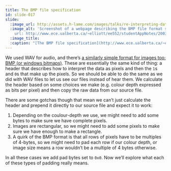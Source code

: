 ```yaml
---
title: The BMP file specification
id: slide-017
slide:
  :image_url: http://assets.h-lame.com/images/talks/re-interpreting-data/slides/017.png
  :image_alt: 'Screenshot of a webpage describing the BMP file format specification;
    url: http://www.ece.ualberta.ca/~elliott/ee552/studentAppNotes/2003_w/misc/bmp_file_format/bmp_file_format.htm'
  :image_title:
  :caption: "[The BMP file specification](http://www.ece.ualberta.ca/~elliott/ee552/studentAppNotes/2003_w/misc/bmp_file_format/bmp_file_format.htm)\n"
---
```

We used WAV for audio, and there’s [a similarly simple format for images too: BMP (or windows bitmaps)](http://www.ece.ualberta.ca/~elliott/ee552/studentAppNotes/2003_w/misc/bmp_file_format/bmp_file_format.htm).  These are essentially the same kind of thing: a header that describes how to interpret the data as pixels and then the `1`s and `0`s that make up the pixels.  So we should be able to do the same as we did with WAV files to let us see our files instead of hear them.  We calculate the header based on some choices we make (e.g. colour depth expressed as bits per pixel) and then copy the raw data from our source file.

There are some gotchas though that mean we can’t just calculate the header and prepend it directly to our source file and expect it to work:

1. Depending on the coulour-depth we use, we might need to add some bytes to make sure we have complete pixels.
1. Images are rectangular, so we might need to add some pixels to make sure we have enough to make a rectangle.
1. A quirk of the BMP format is that all rows of pixels have to be multiples of 4-bytes, so we might need to pad each row if our colour depth, or image size means a row wouldn’t be a multiple of 4 bytes otherwise.

In all these cases we add pad bytes set to `0x0`.  Now we’ll explore what each of these types of padding really means.

